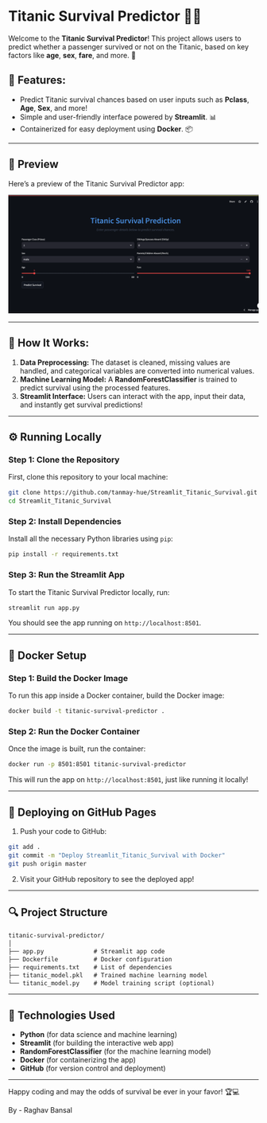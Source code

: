 # Titanic Survival Predictor 🚢💡

Welcome to the **Titanic Survival Predictor**! This project allows users to predict whether a passenger survived or not on the Titanic, based on key factors like **age**, **sex**, **fare**, and more. 🎯

## 🚀 Features:
- Predict Titanic survival chances based on user inputs such as **Pclass**, **Age**, **Sex**, and more!
- Simple and user-friendly interface powered by **Streamlit**. 📊
- Containerized for easy deployment using **Docker**. 📦

---

## 🌅 Preview

Here’s a preview of the Titanic Survival Predictor app:

![App Preview](https://github.com/Tanmay-hue/Streamlit_Titanic_Survival/blob/master/image.png)

---

## 🌟 How It Works:
1. **Data Preprocessing:** The dataset is cleaned, missing values are handled, and categorical variables are converted into numerical values.
2. **Machine Learning Model:** A **RandomForestClassifier** is trained to predict survival using the processed features.
3. **Streamlit Interface:** Users can interact with the app, input their data, and instantly get survival predictions!

---

## ⚙️ Running Locally

### Step 1: Clone the Repository

First, clone this repository to your local machine:

```bash
git clone https://github.com/tanmay-hue/Streamlit_Titanic_Survival.git
cd Streamlit_Titanic_Survival
```

### Step 2: Install Dependencies

Install all the necessary Python libraries using `pip`:

```bash
pip install -r requirements.txt
```

### Step 3: Run the Streamlit App

To start the Titanic Survival Predictor locally, run:

```bash
streamlit run app.py
```

You should see the app running on `http://localhost:8501`.

---

## 🐳 Docker Setup

### Step 1: Build the Docker Image

To run this app inside a Docker container, build the Docker image:

```bash
docker build -t titanic-survival-predictor .
```

### Step 2: Run the Docker Container

Once the image is built, run the container:

```bash
docker run -p 8501:8501 titanic-survival-predictor
```

This will run the app on `http://localhost:8501`, just like running it locally!

---

## 🚀 Deploying on GitHub Pages

1. Push your code to GitHub:

```bash
git add .
git commit -m "Deploy Streamlit_Titanic_Survival with Docker"
git push origin master
```

2. Visit your GitHub repository to see the deployed app!

---

## 🔍 Project Structure

```
titanic-survival-predictor/
│
├── app.py              # Streamlit app code
├── Dockerfile          # Docker configuration
├── requirements.txt    # List of dependencies
├── titanic_model.pkl   # Trained machine learning model
└── titanic_model.py    # Model training script (optional)
```

---

## 🔧 Technologies Used

- **Python** (for data science and machine learning)
- **Streamlit** (for building the interactive web app)
- **RandomForestClassifier** (for the machine learning model)
- **Docker** (for containerizing the app)
- **GitHub** (for version control and deployment)

---

Happy coding and may the odds of survival be ever in your favor! 🏆💻

By - Raghav Bansal
```
